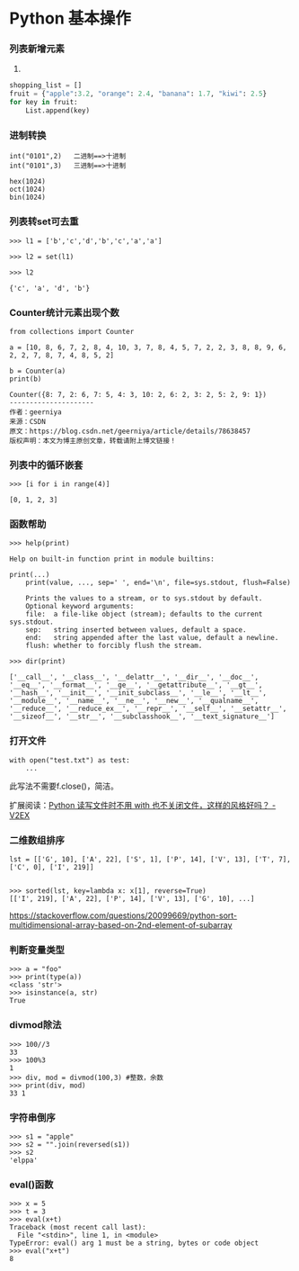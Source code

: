 # Python 基本操作

### 列表新增元素

1.
```python
shopping_list = []
fruit = {"apple":3.2, "orange": 2.4, "banana": 1.7, "kiwi": 2.5}
for key in fruit:
    List.append(key)
```

### 进制转换
```
int("0101",2)   二进制==>十进制
int("0101",3)   三进制==>十进制

hex(1024)
oct(1024)
bin(1024)
```

### 列表转set可去重
```
>>> l1 = ['b','c','d','b','c','a','a']
	    
>>> l2 = set(l1)
	    
>>> l2
	    
{'c', 'a', 'd', 'b'}
```

### Counter统计元素出现个数
```
from collections import Counter

a = [10, 8, 6, 7, 2, 8, 4, 10, 3, 7, 8, 4, 5, 7, 2, 2, 3, 8, 8, 9, 6, 2, 2, 7, 8, 7, 4, 8, 5, 2]

b = Counter(a)
print(b)

Counter({8: 7, 2: 6, 7: 5, 4: 3, 10: 2, 6: 2, 3: 2, 5: 2, 9: 1})
--------------------- 
作者：geerniya 
来源：CSDN 
原文：https://blog.csdn.net/geerniya/article/details/78638457 
版权声明：本文为博主原创文章，转载请附上博文链接！
```

### 列表中的循环嵌套

```
>>> [i for i in range(4)]
	    
[0, 1, 2, 3]
```

### 函数帮助

```
>>> help(print)
	    
Help on built-in function print in module builtins:

print(...)
    print(value, ..., sep=' ', end='\n', file=sys.stdout, flush=False)
    
    Prints the values to a stream, or to sys.stdout by default.
    Optional keyword arguments:
    file:  a file-like object (stream); defaults to the current sys.stdout.
    sep:   string inserted between values, default a space.
    end:   string appended after the last value, default a newline.
    flush: whether to forcibly flush the stream.

>>> dir(print)
	    
['__call__', '__class__', '__delattr__', '__dir__', '__doc__', '__eq__', '__format__', '__ge__', '__getattribute__', '__gt__', '__hash__', '__init__', '__init_subclass__', '__le__', '__lt__', '__module__', '__name__', '__ne__', '__new__', '__qualname__', '__reduce__', '__reduce_ex__', '__repr__', '__self__', '__setattr__', '__sizeof__', '__str__', '__subclasshook__', '__text_signature__']

```

### 打开文件

```
with open("test.txt") as test:
    ...
```
此写法不需要f.close()，简洁。

扩展阅读：[Python 读写文件时不用 with 也不关闭文件，这样的风格好吗？ - V2EX](https://v2ex.com/t/765647)

### 二维数组排序

```
lst = [['G', 10], ['A', 22], ['S', 1], ['P', 14], ['V', 13], ['T', 7], ['C', 0], ['I', 219]]


>>> sorted(lst, key=lambda x: x[1], reverse=True)
[['I', 219], ['A', 22], ['P', 14], ['V', 13], ['G', 10], ...]

```
https://stackoverflow.com/questions/20099669/python-sort-multidimensional-array-based-on-2nd-element-of-subarray


### 判断变量类型
```
>>> a = "foo"
>>> print(type(a))
<class 'str'>
>>> isinstance(a, str)
True
```

### divmod除法
```
>>> 100//3
33
>>> 100%3
1
>>> div, mod = divmod(100,3) #整数，余数
>>> print(div, mod)
33 1
```

### 字符串倒序
```
>>> s1 = "apple"
>>> s2 = "".join(reversed(s1))
>>> s2
'elppa'
```

### eval()函数
```
>>> x = 5
>>> t = 3
>>> eval(x+t)
Traceback (most recent call last):
  File "<stdin>", line 1, in <module>
TypeError: eval() arg 1 must be a string, bytes or code object
>>> eval("x+t")
8
```
